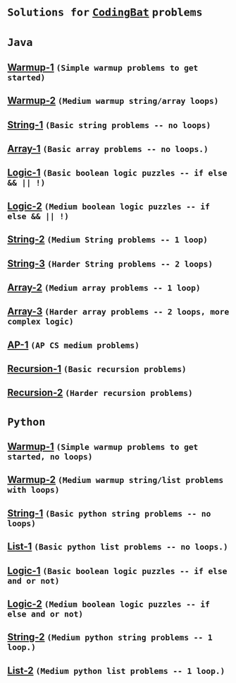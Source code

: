 
# **`Solutions for` [`CodingBat`](https://codingbat.com/) `problems`**
# `Java`
## [Warmup-1](Java/Warmup-1.md) `(Simple warmup problems to get started)`
## [Warmup-2](https://codingbat.com/java/Warmup-2) `(Medium warmup string/array loops)`
## [String-1](https://codingbat.com/java/String-1) `(Basic string problems -- no loops)`
## [Array-1](https://codingbat.com/java/Array-1) `(Basic array problems -- no loops.)`
## [Logic-1](https://codingbat.com/java/Logic-1) `(Basic boolean logic puzzles -- if else && || !)`
## [Logic-2](https://codingbat.com/java/Logic-2) `(Medium boolean logic puzzles -- if else && || !)`
## [String-2](https://codingbat.com/java/String-2) `(Medium String problems -- 1 loop)`
## [String-3](https://codingbat.com/java/String-3) `(Harder String problems -- 2 loops)`
## [Array-2](https://codingbat.com/java/Array-2) `(Medium array problems -- 1 loop)`
## [Array-3](https://codingbat.com/java/Array-3) `(Harder array problems -- 2 loops, more complex logic)`
## [AP-1](https://codingbat.com/java/AP-1) `(AP CS medium problems)`
## [Recursion-1](https://codingbat.com/java/Recursion-1) `(Basic recursion problems)`
## [Recursion-2](https://codingbat.com/java/Recursion-2) `(Harder recursion problems)`
# `Python`
## [Warmup-1](Python/Warmup-1.md) `(Simple warmup problems to get started, no loops)`
## [Warmup-2](Python/Warmup-2.md) `(Medium warmup string/list problems with loops)`
## [String-1](https://codingbat.com/python/String-1) `(Basic python string problems -- no loops)`
## [List-1](https://codingbat.com/python/List-1) `(Basic python list problems -- no loops.)`
## [Logic-1](https://codingbat.com/python/Logic-1) `(Basic boolean logic puzzles -- if else and or not)`
## [Logic-2](https://codingbat.com/python/Logic-2) `(Medium boolean logic puzzles -- if else and or not)`
## [String-2](https://codingbat.com/python/String-2) `(Medium python string problems -- 1 loop.)`
## [List-2](Python/List-2.md) `(Medium python list problems -- 1 loop.)`

